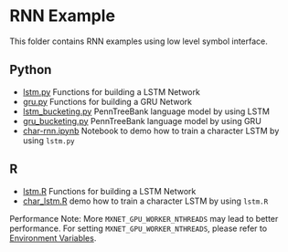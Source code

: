 RNN Example
===========
This folder contains RNN examples using low level symbol interface.

## Python

- [lstm.py](lstm.py) Functions for building a LSTM Network
- [gru.py](gru.py) Functions for building a GRU Network
- [lstm_bucketing.py](lstm_bucketing.py) PennTreeBank language model by using LSTM
- [gru_bucketing.py](gru_bucketing.py) PennTreeBank language model by using GRU
- [char-rnn.ipynb](char-rnn.ipynb) Notebook to demo how to train a character LSTM by using ```lstm.py```

## R

- [lstm.R](lstm.R) Functions for building a LSTM Network
- [char_lstm.R](char_lstm.R) demo how to train a character LSTM by using ```lstm.R```


Performance Note:
More ```MXNET_GPU_WORKER_NTHREADS``` may lead to better performance. For setting ```MXNET_GPU_WORKER_NTHREADS```, please refer to [Environment Variables](https://mxnet.readthedocs.org/en/latest/how_to/env_var.html).
